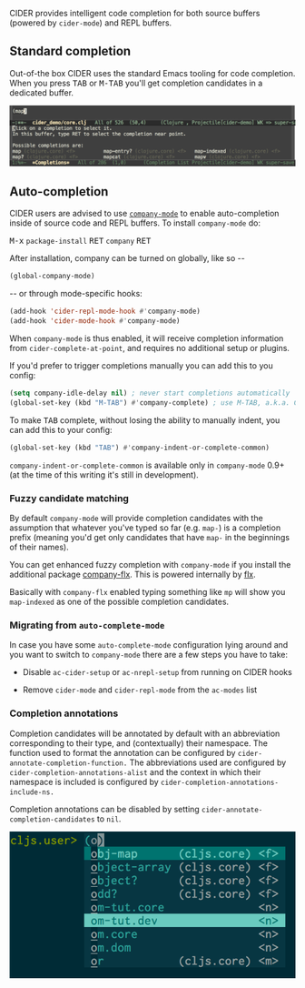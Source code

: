CIDER provides intelligent code completion for both source buffers (powered by
`cider-mode`) and REPL buffers.

## Standard completion

Out-of-the box CIDER uses the standard Emacs tooling for code completion. When you
press <kbd>TAB</kbd> or <kbd>M-TAB</kbd> you'll get completion candidates in a
dedicated buffer.

![Code Completion](images/code_completion.png)

## Auto-completion

CIDER users are advised to use [`company-mode`](http://company-mode.github.io/)
to enable auto-completion inside of source code and REPL buffers.  To install
`company-mode` do:

<kbd>M-x</kbd> `package-install` <kbd>RET</kbd> `company` <kbd>RET</kbd>

After installation, company can be turned on  globally, like so --

```el
(global-company-mode)
```

-- or through mode-specific hooks:

```el
(add-hook 'cider-repl-mode-hook #'company-mode)
(add-hook 'cider-mode-hook #'company-mode)
```

When `company-mode` is thus enabled, it will receive completion information
from `cider-complete-at-point`, and requires no additional setup or plugins.

If you'd prefer to trigger completions manually you can add this to you config:

```el
(setq company-idle-delay nil) ; never start completions automatically
(global-set-key (kbd "M-TAB") #'company-complete) ; use M-TAB, a.k.a. C-M-i, as manual trigger
```

To make <kbd>TAB</kbd> complete, without losing the ability to manually indent,
you can add this to your config:

```el
(global-set-key (kbd "TAB") #'company-indent-or-complete-common)
```

`company-indent-or-complete-common` is available only in `company-mode` 0.9+ (at
the time of this writing it's still in development).

### Fuzzy candidate matching

By default `company-mode` will provide completion candidates with the assumption
that whatever you've typed so far (e.g. `map-`) is a completion prefix (meaning
you'd get only candidates that have `map-` in the beginnings of their names).

You can get enhanced fuzzy completion with `company-mode` if you install the
additional package [company-flx](https://github.com/PythonNut/company-flx).
This is powered internally by [flx](https://github.com/lewang/flx).

Basically with `company-flx` enabled typing something like `mp` will show you
`map-indexed` as one of the possible completion candidates.

### Migrating from `auto-complete-mode`

In case you have some `auto-complete-mode` configuration lying around and you
want to switch to `company-mode` there are a few steps you have to take:

* Disable `ac-cider-setup` or `ac-nrepl-setup` from running on CIDER hooks

* Remove `cider-mode` and `cider-repl-mode` from the `ac-modes` list

### Completion annotations

Completion candidates will be annotated by default with an abbreviation
corresponding to their type, and (contextually) their namespace. The function
used to format the annotation can be configured by
`cider-annotate-completion-function.` The abbreviations used are configured by
`cider-completion-annotations-alist` and the context in which their namespace is
included is configured by `cider-completion-annotations-include-ns.`

Completion annotations can be disabled by setting
`cider-annotate-completion-candidates` to `nil`.

![Completion Annotations](images/completion-annotations.png)
